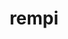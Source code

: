 ---
title: "rempi"
layout: cache
categories: [package, v0.18.1]
meta: {"versions": ["1.1.0"], "compilers": ["gcc@=7.5.0"], "oss": ["ubuntu18.04"], "platforms": ["linux"], "targets": ["x86_64"], "stacks": ["e4s", "root"], "num_specs": 1, "num_specs_by_stack": {"e4s": 1, "root": 1}}
spec_details: [{"hash": "nmzhonyoiqziqeqlpbxm7j6qpm35frjg", "compiler": "gcc@=7.5.0", "versions": ["1.1.0"], "os": "ubuntu18.04", "platform": "linux", "target": "x86_64", "variants": [], "stacks": ["e4s", "root"], "size": "-", "tarball": "https://binaries.spack.io/v0.18.1/build_cache/linux-ubuntu18.04-x86_64/gcc-7.5.0/rempi-1.1.0/linux-ubuntu18.04-x86_64-gcc-7.5.0-rempi-1.1.0-nmzhonyoiqziqeqlpbxm7j6qpm35frjg.spack"}]
---
